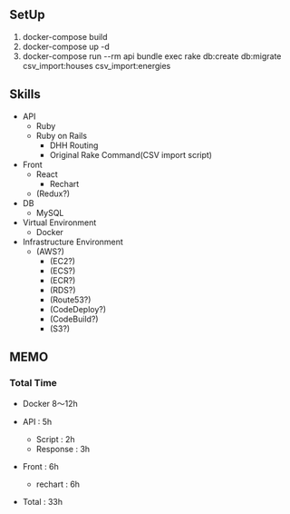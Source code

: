 ## SetUp
1. docker-compose build
2. docker-compose up -d
3. docker-compose run --rm api bundle exec rake db:create db:migrate csv_import:houses csv_import:energies

## Skills
- API
  - Ruby
  - Ruby on Rails
    - DHH Routing
    - Original Rake Command(CSV import script)
- Front
  - React
    - Rechart
  - (Redux?)
- DB
   - MySQL
- Virtual Environment
  - Docker
- Infrastructure Environment
  - (AWS?)
    - (EC2?)
    - (ECS?)
    - (ECR?)
    - (RDS?)
    - (Route53?)
    - (CodeDeploy?)
    - (CodeBuild?)
    - (S3?)

## MEMO
### Total Time
- Docker 8〜12h
- API : 5h
  - Script : 2h
  - Response : 3h
- Front : 6h
  - rechart : 6h

- Total : 33h
